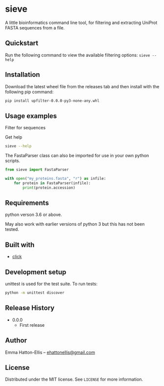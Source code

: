 # sieve

A little bioinformatics command line tool, for filtering and extracting UniProt FASTA sequences from a file.


## Quickstart

Run the following command to view the available filtering options:
```sieve --help```


## Installation

Download the latest wheel file from the releases tab and then install with the following pip command:

```bash
pip install upfilter-0.0.0-py3-none-any.whl 
```

## Usage examples
Filter for sequences  

Get help
```bash
sieve --help
```

The FastaParser class can also be imported for use in your own python scripts.

```python
from sieve import FastaParser

with open("my_proteins.fasta", "r") as infile:
    for protein in FastaParser(infile):
        print(protein.accession)

```

## Requirements
python verson 3.6 or above.

May also work with earlier versions of python 3 but this has not been tested.

## Built with
- [click](https://click.palletsprojects.com/en/7.x/)

## Development setup

unittest is used for the test suite. To run tests:

```sh
python -m unittest discover 
```

## Release History

* 0.0.0
    * First release


## Author

Emma Hatton-Ellis – ehattonellis@gmail.com

## License

Distributed under the MIT license. See ``LICENSE`` for more information.
